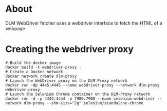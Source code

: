# About
DLM WebDriver fetcher uses a webdriver interface to fetch the HTML of a webpage

# Creating the webdriver proxy
```
# Build the docker image
docker build -t webdriver-proxy .
# Create a Docker network
docker network create dlm-proxy
# Launch the WebDriver proxy on the DLM-Proxy network
docker run -dp 4445:4445 --name webdriver-proxy --network dlm-proxy webdriver-proxy
# Launch the Selenium Chrome container on the DLM-Proxy network
docker run -d -p 4444:4444 -p 7900:7900 --name selenium-webdriver --network dlm-proxy --shm-size="2g" selenium/standalone-chrome
```